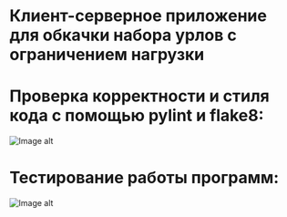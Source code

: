 # Клиент-серверное приложение для обкачки набора урлов с ограничением нагрузки

# Проверка корректности и стиля кода с помощью pylint и flake8:
![Image alt](https://github.com/VetaShine/OOPch/blob/main/hw5_1.png)

# Тестирование работы программ:
![Image alt](https://github.com/VetaShine/OOPch/blob/main/hw5_2.png)

